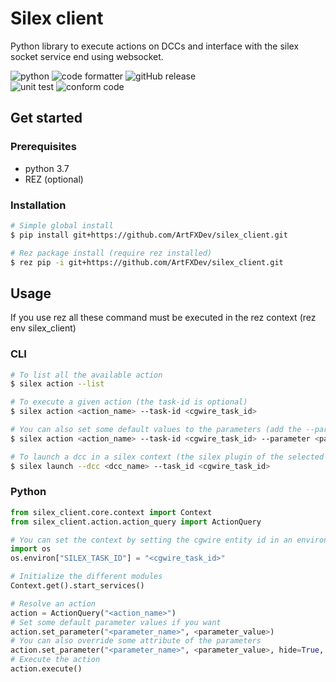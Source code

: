 # Silex client
Python library to execute actions on DCCs and interface with the silex socket service end using websocket.

![python](https://img.shields.io/badge/PYTHON-blue?style=for-the-badge&logo=Python&logoColor=white)
![code formatter](https://img.shields.io/badge/Formatter-BLACK-black?style=for-the-badge)
![gitHub release](https://img.shields.io/github/v/release/ArtFXDev/silex_client?style=for-the-badge&color=orange)
<br>
![unit test](https://github.com/ArtFXDev/silex_client/actions/workflows/unittest.yml/badge.svg)
![conform code](https://github.com/ArtFXDev/silex_client/actions/workflows/conform.yml/badge.svg)

## Get started

### Prerequisites

- python 3.7
- REZ (optional)

### Installation
```bash
# Simple global install
$ pip install git+https://github.com/ArtFXDev/silex_client.git

# Rez package install (require rez installed)
$ rez pip -i git+https://github.com/ArtFXDev/silex_client.git
```

## Usage

If you use rez all these command must be executed in the rez context (rez env silex_client)

### CLI

```bash
# To list all the available action
$ silex action --list

# To execute a given action (the task-id is optional)
$ silex action <action_name> --task-id <cgwire_task_id>

# You can also set some default values to the parameters (add the --parameter flag for every parameters you wan to set)
$ silex action <action_name> --task-id <cgwire_task_id> --parameter <parameter_name>=<parameter_value>

# To launch a dcc in a silex context (the silex plugin of the selected dcc must be installed)
$ silex launch --dcc <dcc_name> --task_id <cgwire_task_id>
```


### Python

```python
from silex_client.core.context import Context
from silex_client.action.action_query import ActionQuery

# You can set the context by setting the cgwire entity id in an environment variable
import os
os.environ["SILEX_TASK_ID"] = "<cgwire_task_id>"

# Initialize the different modules
Context.get().start_services()

# Resolve an action
action = ActionQuery("<action_name>")
# Set some default parameter values if you want
action.set_parameter("<parameter_name>", <parameter_value>)
# You can also override some attribute of the parameters
action.set_parameter("<parameter_name>", <parameter_value>, hide=True, label=<new_label>)
# Execute the action
action.execute()
```
